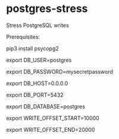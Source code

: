 # postgres-stress
Stress PostgreSQL writes

Prerequisites:

pip3 install psycopg2

export DB_USER=postgres

export DB_PASSWORD=mysecretpassword

export DB_HOST=0.0.0.0

export DB_PORT=5432

export DB_DATABASE=postgres

export WRITE_OFFSET_START=10000

export WRITE_OFFSET_END=20000

